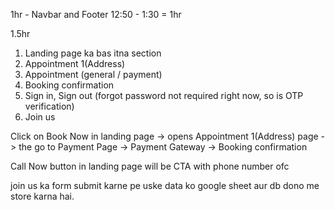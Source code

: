 1hr - Navbar and Footer
12:50 - 1:30 = 1hr

1.5hr


1. Landing page ka bas itna section
2. Appointment 1(Address)
3. Appointment (general / payment)
4. Booking confirmation
5. Sign in, Sign out (forgot password not required right now, so is OTP verification)
6. Join us

Click on Book Now in landing page -> opens Appointment 1(Address) page -> the go to Payment Page -> Payment Gateway -> Booking confirmation

Call Now button in landing page will be CTA with phone number ofc

join us ka form submit karne pe uske data ko google sheet aur db dono me store karna hai.